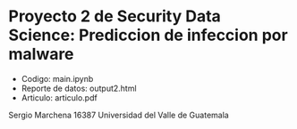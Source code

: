 # Proyecto 2 de Security Data Science: Prediccion de infeccion por malware

* Codigo: main.ipynb
* Reporte de datos: output2.html
* Articulo: articulo.pdf



Sergio Marchena 
16387
Universidad del Valle de Guatemala
